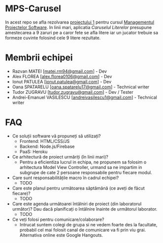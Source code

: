 # MPS-Carusel

In acest repo se afla rezolvarea [proiectului 1](http://elf.cs.pub.ro/mps/wiki/proiect/proiect-1) pentru cursul [Managementul Proiectelor Software](http://elf.cs.pub.ro/mps/wiki/). In linii mari, aplicatia *Caruselul Literelor* presupune amestecarea a 9 zaruri pe a caror fete se afla litere iar un jucator trebuie sa formeze cuvinte folosind cele 9 litere rezultate.

# Membrii echipei
  * Razvan MATEI [matei.rm94@gmail.com] - Dev
  * Alex FLOREA [alex.florea0106@gmail.com] - Dev
  * Ionut PATULEA [ionut.patulea@gmail.com] - Dev
  * Oana SPATARELU [oana.spatarelu17@gmail.com] - Technical writer
  * Tudor ZUGRAVU [tudor.zugravu@gmail.com] - Dev / Tester
  * Andrei-Emanuel VASILESCU [andreivasilescu1@gmail.com] - Technical writer

# FAQ
  * Ce soluții software vă propuneți să utilizați?
    * Frontend: HTML/CSS/JS
    * Backend: Node.js/Firebase
    * PaaS: Heroku
  * Ce arhitectură de proiect urmăriți (în linii mari)?
    * Pentru a eficientiza lucrul in echipa, ne propunem sa folosim o arhitectura Model View Controller, urmand sa ne impartim in subgrupe de cate 2 persoane responsabile pentru fiecare modul.
  * Care sunt responsabilitățile macro în cadrul echipei?
    * TODO
  * Care este planul pentru următoarea săptămână (ce aveți de făcut fiecare)?
    * TODO
  * Care este agenda următoarei întâlniri de proiect (din laboratorul următor)? Dau dacă planificați o întâlnire înainte de următorul laborator.
    * TODO
  * Ce veți folosi pentru comunicare/colaborare?
    * Intrucat suntem colegi de grupa si ne vedem foarte des la facultate, probabil cel mai folosit canal de comunicare va fi prin viu grai. Alternativa online este Google Hangouts.

